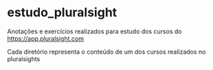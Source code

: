 # estudo_pluralsight
Anotações e exercícios realizados para estudo dos cursos do https://app.pluralsight.com

Cada diretório representa o conteúdo de um dos cursos realizados no pluralsights
